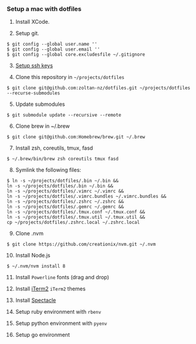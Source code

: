### Setup a mac with dotfiles

1. Install XCode.

2. Setup git.

```
$ git config --global user.name ''
$ git config --global user.email ''
$ git config --global core.excludesfile ~/.gitignore
```

3. [Setup ssh keys](https://help.github.com/articles/generating-a-new-ssh-key-and-adding-it-to-the-ssh-agent/)


4. Clone this repository in `~/projects/dotfiles`

```
$ git clone git@github.com:zoltan-nz/dotfiles.git ~/projects/dotfiles --recurse-submodules
```

5. Update submodules

```
$ git submodule update --recursive --remote
```

6. Clone brew in ~/.brew

```
$ git clone git@github.com:Homebrew/brew.git ~/.brew
```

7. Install zsh, coreutils, tmux, fasd

```
$ ~/.brew/bin/brew zsh coreutils tmux fasd
```

8. Symlink the following files:

```
$ ln -s ~/projects/dotfiles/.bin ~/.bin &&
ln -s ~/projects/dotfiles/.bin ~/.bin &&
ln -s ~/projects/dotfiles/.vimrc ~/.vimrc &&
ln -s ~/projects/dotfiles/.vimrc.bundles ~/.vimrc.bundles &&
ln -s ~/projects/dotfiles/.zshrc ~/.zshrc &&
ln -s ~/projects/dotfiles/.gemrc ~/.gemrc &&
ln -s ~/projects/dotfiles/.tmux.conf ~/.tmux.conf &&
ln -s ~/projects/dotfiles/.tmux.util ~/.tmux.util &&
cp ~/projects/dotfiles/.zshrc.local ~/.zshrc.local
```

9. Clone .nvm

```
$ git clone https://github.com/creationix/nvm.git ~/.nvm
```

10. Install Node.js

```
$ ~/.nvm/nvm install 8
```

11. Install `Powerline` fonts (drag and drop)

12. Install [iTerm2](https://www.iterm2.com/) `iTerm2` themes

13. Install [Spectacle](https://www.spectacleapp.com/)

14. Setup ruby environment with `rbenv`

15. Setup python environment with `pyenv`

16. Setup go environment
